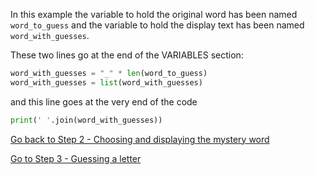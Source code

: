 In this example the variable to hold the original word has been named ```word_to_guess``` and the variable to hold the display text has been named ```word_with_guesses```.

These two lines go at the end of the VARIABLES section:

```python
word_with_guesses = "_" * len(word_to_guess)
word_with_guesses = list(word_with_guesses)
```
and this line goes at the very end of the code

```python
print(' '.join(word_with_guesses)) 
```


[Go back to Step 2 - Choosing and displaying the mystery word](./STEP2.md)

[Go to Step 3 - Guessing a letter](../step03-guessing_a_letter/STEP3.md)

